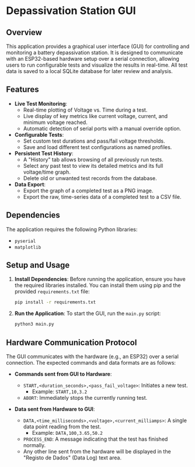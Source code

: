 # Depassivation Station GUI

## Overview

This application provides a graphical user interface (GUI) for controlling and monitoring a battery depassivation station. It is designed to communicate with an ESP32-based hardware setup over a serial connection, allowing users to run configurable tests and visualize the results in real-time. All test data is saved to a local SQLite database for later review and analysis.

## Features

- **Live Test Monitoring**:
  - Real-time plotting of Voltage vs. Time during a test.
  - Live display of key metrics like current voltage, current, and minimum voltage reached.
  - Automatic detection of serial ports with a manual override option.
- **Configurable Tests**:
  - Set custom test durations and pass/fail voltage thresholds.
  - Save and load different test configurations as named profiles.
- **Persistent Test History**:
  - A "History" tab allows browsing of all previously run tests.
  - Select any past test to view its detailed metrics and its full voltage/time graph.
  - Delete old or unwanted test records from the database.
- **Data Export**:
  - Export the graph of a completed test as a PNG image.
  - Export the raw, time-series data of a completed test to a CSV file.

## Dependencies

The application requires the following Python libraries:

- `pyserial`
- `matplotlib`

## Setup and Usage

1.  **Install Dependencies**:
    Before running the application, ensure you have the required libraries installed. You can install them using pip and the provided `requirements.txt` file:
    ```bash
    pip install -r requirements.txt
    ```

2.  **Run the Application**:
    To start the GUI, run the `main.py` script:
    ```bash
    python3 main.py
    ```

## Hardware Communication Protocol

The GUI communicates with the hardware (e.g., an ESP32) over a serial connection. The expected commands and data formats are as follows:

- **Commands sent from GUI to Hardware**:
  - `START,<duration_seconds>,<pass_fail_voltage>`: Initiates a new test.
    - Example: `START,10,3.2`
  - `ABORT`: Immediately stops the currently running test.

- **Data sent from Hardware to GUI**:
  - `DATA,<time_milliseconds>,<voltage>,<current_milliamps>`: A single data point reading from the test.
    - Example: `DATA,100,3.65,50.2`
  - `PROCESS_END`: A message indicating that the test has finished normally.
  - Any other line sent from the hardware will be displayed in the "Registo de Dados" (Data Log) text area.